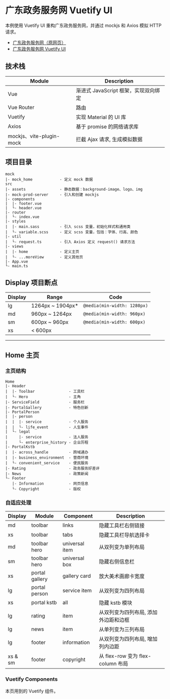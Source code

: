 # 广东政务服务网 Vuetify UI

本例使用 Vuetify UI 重构广东政务服务网，并通过 mockjs 和 Axios 模拟 HTTP 请求。

- [广东政务服务网（原网页）](https://www.gdzwfw.gov.cn/)
- [广东政务服务网 Vuetify UI](https://keepenthusiasmlearning.github.io/gd-government/)

## 技术栈

| Module                  | Description |
| ----------------------- | ----------- |
| Vue                     | 渐进式 JavaScript 框架，实现双向绑定 |
| Vue Router              | 路由 |
| Vuetify                 | 实现 Material 的 UI 库 |
| Axios                   | 基于 promise 的网络请求库 |
| mockjs、vite-plugin-mock | 拦截 Ajax 请求, 生成模拟数据 |

## 项目目录

```
mock
|- mock_home            - 定义 mock 数据
src  
|- assets               - 静态数据：background-image、logo、img
|- mock-prod-server     - 引入和创建 mockjs
|- components
|  |- footer.vue
|  └- header.vue
|- router
|  └- index.vue
|- styles
|  |- main.sass         - 引入 scss 变量，初始化样式和通用类
|  └- variable.scss     - 定义 scss 变量，包括：字体、行高、颜色
|- util
|  └- request.ts        - 引入 Axios 定义 request() 请求方法
|- views
|  |- home              - 定义主页
|  └- ...moreView       - 定义其他页
|- App.vue
└- main.ts
```

## Display 项目断点

| Display | Range            | Code  |
| ------- | ---------------- | ----- |
| lg      | 1264px ~ 1904px* | `@media(min-width: 1280px)` |
| md      | 960px ~ 1264px   | `@media(min-width: 960px)` |
| sm      | 600px ~ 960px    | `@media(min-width: 600px)` |
| xs      | < 600px          | |

-------------------------------------------------------------------------------------------------------

## Home 主页

### 主页结构

```
Home
|- Header
|  |- Toolbar               - 工具栏
|  └- Hero                  - 主角
|- ServiceField             - 服务栏
|- PortalGallery            - 特色创新
|- PortalPerson
|  |- person
|  |  |- service            - 个人服务
|  |  └- life_event         - 人生事件
|  └- legal
|     |- service            - 法人服务
|     └- enterprise_history - 企业历程
|- PortalKstb
|  |- across_handle         - 跨域通办
|  |- business_environment  - 营商环境
|  └- convenient_service    - 便民服务
|- Rating                   - 政务服务好差评
|- News                     - 政策新闻
└- Footer
   |- Information           - 网页信息
   └- Copyright             - 版权
```

### 自适应处理

| Display | Module         | Component      | Description |
| ------- | -------------- | -------------- | ----------- |
| md      | toolbar        | links          | 隐藏工具栏右侧链接 |
| xs      | toolbar        | tabs           | 隐藏工具栏导航选择卡 |
| md      | toolbar hero   | universal item | 从双列变为单列布局 |
| sm      | toolbar hero   | universal box  | 隐藏右侧信息栏 |
| xs      | portal gallery | gallery card   | 放大美术画廊卡宽度 |
| lg      | portal person  | service item   | 从双列变为四列布局 |
| xs      | portal kstb    | all            | 隐藏 kstb 模块 |
| lg      | rating         | item           | 从双列变为四列布局, 添加外边距和边框 |
| lg      | news           | item           | 从单列变为三列布局  |
| lg      | footer         | information    | 从双列变为四列布局, 增加列内边距 |
| xs & sm | footer         | copyright      | 从 flex-row 变为 flex-column 布局 |

### Vuetify Components

本页用到的 Vuetify 组件。